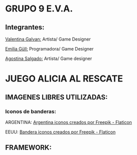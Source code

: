 # GRUPO 9 E.V.A.

## Integrantes:

[Valentina Galvan:](https://github.com/ValentinaGalvan) Artista/ Game Designer


[Emilia Güll:](https://github.com/EmiGull) Programadora/ Game Designer


[Agostina Salgado:](https://github.com/AGO0SALGADO) Artista/ Game designer

# JUEGO ALICIA AL RESCATE
<a href= "https://drive.google.com/file/d/1hlk5zboIwn9ZkA4XvQGNdzyAIPBPOloi/view?usp=share_link" title= "Alicia al Rescate"></a>


## IMAGENES LIBRES UTILIZADAS:
### Iconos de banderas:
ARGENTINA: <a href="https://www.flaticon.es/iconos-gratis/argentina" title="argentina iconos">Argentina iconos creados por Freepik - Flaticon</a>

EEUU: <a href="https://www.flaticon.es/iconos-gratis/bandera" title="bandera iconos">Bandera iconos creados por Freepik - Flaticon</a>



## FRAMEWORK:
<a href= "https://images.app.goo.gl/dhQkAZhG2NaCUFh19" title= "PHASER 3"></a>
